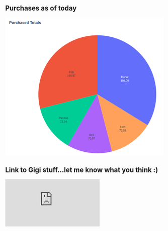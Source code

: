 ## Purchases as of today

![pie-chart](assets/images/purchases.png)

## Link to Gigi stuff...let me know what you think :)
![Gigi's List](https://github.com/hfrancomiranda/plotly-charts/blob/main/gigi.html)
